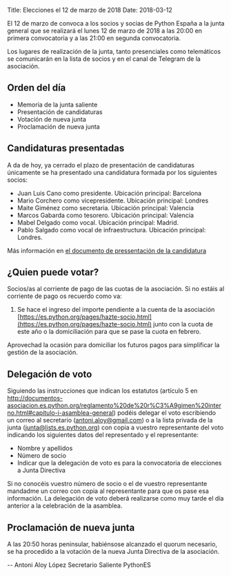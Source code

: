 Title: Elecciones el 12 de marzo de 2018
Date: 2018-03-12

El 12 de marzo de convoca a los socios y socias de Python España a la junta general que se realizará 
el lunes 12 de marzo de 2018 a las 20:00 en primera convocatoria y a las 21:00 en segunda convocatoria.

Los lugares de realización de la junta, tanto presenciales como telemáticos se comunicarán en la 
lista de socios y en el canal de Telegram de la asociación.

Orden del día
-------------

* Memoria de la junta saliente
* Presentación de candidaturas
* Votación de nueva junta
* Proclamación de nueva junta

Candidaturas presentadas
------------------------

A da de hoy, ya cerrado el plazo de presentación de candidaturas únicamente se ha presentado una candidatura formada
por los siguientes socios:

* Juan Luis Cano como presidente. Ubicación principal: Barcelona
* Mario Corchero como vicepresidente. Ubicación principal: Londres
* Maite Giménez como secretaria. Ubicación principal: Valencia
* Marcos Gabarda como tesorero. Ubicación principal: Valencia
* Mabel Delgado como vocal. Ubicación principal: Madrid. 
* Pablo Salgado como vocal de infraestructura. Ubicación principal: Londres.

Más información en [el documento de pressentación de la candidatura](https://goo.gl/Cs9VA9)



¿Quien puede votar?
----------------------------------

Socios/as al corriente de pago de las cuotas de la asociación. 
Si no estáis al corriente de pago os recuerdo como va:

1. Se hace el ingreso del importe pendiente a la cuenta de la asociación 
[https://es.python.org/pages/hazte-socio.html](https://es.python.org/pages/hazte-socio.html) junto con la cuota
de este año o la domiciliación para que se pase la cuota en febrero.

Aprovechad la ocasión para domiciliar los futuros pagos para simplificar la gestión de la asociación.

Delegación de voto
------------------

Siguiendo las instrucciones que indican los estatutos (artículo 5 en http://documentos-asociacion.es.python.org/reglamento%20de%20r%C3%A9gimen%20interno.html#capitulo-i-asamblea-general) 
podéis delegar el voto escribiendo un correo al secretario (antoni.aloy@gmail.com) o a la lista privada de la junta (junta@lists.es.python.org) 
con copia a vuestro representante del voto indicando los siguientes datos del representado y el representante:

- Nombre y apellidos
- Número de socio
- Indicar que la delegación de voto es para la convocatoria de elecciones a Junta Directiva

Si no conocéis vuestro número de socio o el de vuestro representante mandadme un correo con 
copia al representante para que os pase esa información. La delegación de voto deberá realizarse como muy 
tarde el día anterior a la celebración de la asamblea. 

Proclamación de nueva junta
---------------------------

A las 20:50 horas peninsular, habiénsose alcanzado el quorum necesario, se ha procedido a la votación de la nueva Junta Directiva
de la asociación.



 -- 
Antoni Aloy López
Secretario Saliente PythonES
